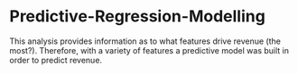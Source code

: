 # Predictive-Regression-Modelling

This analysis provides information as to what features drive revenue (the most?). Therefore, with a variety of features a predictive model was built in order to predict revenue. 
